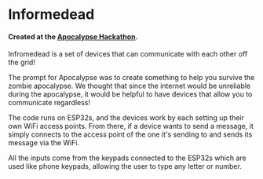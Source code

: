 # Informedead

#### Created at the [Apocalypse Hackathon](https://apocalypse.hackclub.com/).

Infromedead is a set of devices that can communicate with each other off the grid!

The prompt for Apocalypse was to create something to help you survive the zombie apocalypse. We thought that since the internet would be unreliable during the apocalypse, it would be helpful to have devices that allow you to communicate regardless!

The code runs on ESP32s, and the devices work by each setting up their own WiFi access points. From there, if a device wants to send a message, it simply connects to the access point of the one it's sending to and sends its message via the WiFi.

All the inputs come from the keypads connected to the ESP32s which are used like phone keypads, allowing the user to type any letter or number.

